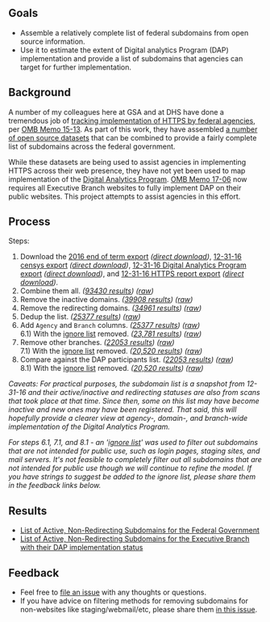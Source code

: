 
## Goals

* Assemble a relatively complete list of federal subdomains from open source information.  
* Use it to estimate the extent of Digital analytics Program (DAP) implementation and provide a list of subdomains that agencies can target for further implementation.  

## Background 

A number of my colleagues here at GSA and at DHS have done a tremendous job of [tracking implementation of HTTPS by federal agencies](https://18f.gsa.gov/2017/01/04/tracking-the-us-governments-progress-on-moving-https/), per [OMB Memo 15-13](https://obamawhitehouse.archives.gov/sites/default/files/omb/memoranda/2015/m-15-13.pdf).  As part of this work, they have assembled [a number of open source datasets](https://github.com/GSA/https/tree/master/compliance/data) that can be combined to provide a fairly complete list of subdomains across the federal government.  

While these datasets are being used to assist agencies in implementing HTTPS across their web presence, they have not yet been used to map implementation of the [Digital Analytics Program](https://www.digitalgov.gov/services/dap/).  [OMB Memo 17-06](https://obamawhitehouse.archives.gov/sites/default/files/omb/memoranda/2017/m-17-06.pdf) now requires all Executive Branch websites to fully implement DAP on their public websites.  This project attempts to assist agencies in this effort.  

## Process

Steps:  
1) Download the [2016 end of term export](https://github.com/GSA/https/blob/master/compliance/data/eot-2016.csv) _([direct download](https://raw.githubusercontent.com/GSA/https/master/compliance/data/eot-2016.csv))_, [12-31-16 censys export](https://github.com/GSA/https/blob/master/compliance/data/censys-2016-12-31.csv) _([direct download](https://raw.githubusercontent.com/GSA/https/master/compliance/data/censys-2016-12-31.csv))_, [12-31-16 Digital Analytics Program export](https://github.com/GSA/https/blob/master/compliance/data/dap-2016-12-31.csv) _([direct download](https://raw.githubusercontent.com/GSA/https/master/compliance/data/dap-2016-12-31.csv))_, and [12-31-16 HTTPS report export](https://github.com/GSA/https/blob/master/compliance/data/parents-2016-12-31.csv) _([direct download](https://raw.githubusercontent.com/GSA/https/master/compliance/data/parents-2016-12-31.csv))_.  
2) Combine them all.  _([93430 results](https://github.com/18F/g-analytics/blob/18f-pages/projects/dap-subdomain-report/1-initial-combined-subdomain-list.csv))_  _([raw](https://github.com/18F/g-analytics/raw/18f-pages/projects/dap-subdomain-report/1-initial-combined-subdomain-list.csv))_  
3) Remove the inactive domains.  _([39908 results](https://github.com/18F/g-analytics/blob/18f-pages/projects/dap-subdomain-report/2-combined-subdomain-list-minus-inactive-URLs.csv))_  _([raw](https://github.com/18F/g-analytics/raw/18f-pages/projects/dap-subdomain-report/2-combined-subdomain-list-minus-inactive-URLs.csv))_  
4) Remove the redirecting domains.  _([34961 results](https://github.com/18F/g-analytics/blob/18f-pages/projects/dap-subdomain-report/3-combined-subdomain-list-minus-inactive-or-redirecting-URLs.csv))_  _([raw](https://github.com/18F/g-analytics/raw/18f-pages/projects/dap-subdomain-report/3-combined-subdomain-list-minus-inactive-or-redirecting-URLs.csv))_  
5) Dedup the list.  _([25377 results](https://github.com/18F/g-analytics/blob/18f-pages/projects/dap-subdomain-report/4-combined-subdomain-list-minus-inactive-or-redirecting-URLs-dedupped.csv))_  _([raw](https://github.com/18F/g-analytics/raw/18f-pages/projects/dap-subdomain-report/4-combined-subdomain-list-minus-inactive-or-redirecting-URLs-dedupped.csv))_  
6) Add `Agency` and `Branch` columns.  _([25377 results](https://github.com/18F/g-analytics/blob/18f-pages/projects/dap-subdomain-report/5-subdomain-list-with-agencies-federal.csv))_ _([raw](https://github.com/18F/g-analytics/raw/18f-pages/projects/dap-subdomain-report/5-subdomain-list-with-agencies-federal.csv))_   
6.1) With the [ignore list](https://github.com/18F/g-analytics/blob/18f-pages/projects/dap-subdomain-report/assets/ignore-list.md) removed.  _([23,781 results](https://github.com/18F/g-analytics/blob/18f-pages/projects/dap-subdomain-report/5.1-subdomain-list-with-agencies-federal-filtered.csv))_  _([raw](https://github.com/18F/g-analytics/raw/18f-pages/projects/dap-subdomain-report/5.1-subdomain-list-with-agencies-federal-filtered.csv))_  
7) Remove other branches.  _([22053 results](https://github.com/18F/g-analytics/blob/18f-pages/projects/dap-subdomain-report/6-subdomain-list-with-agencies-executive.csv))_    _([raw](https://github.com/18F/g-analytics/raw/18f-pages/projects/dap-subdomain-report/6-subdomain-list-with-agencies-executive.csv))_  
7.1) With the [ignore list](https://github.com/18F/g-analytics/blob/18f-pages/projects/dap-subdomain-report/assets/ignore-list.md) removed.  _([20,520 results](https://github.com/18F/g-analytics/blob/18f-pages/projects/dap-subdomain-report/6.1-subdomain-list-with-agencies-executive-filtered.csv))_   _([raw](https://github.com/18F/g-analytics/raw/18f-pages/projects/dap-subdomain-report/6.1-subdomain-list-with-agencies-executive-filtered.csv))_  
8) Compare against the DAP participants list.  _([22053 results](https://github.com/18F/g-analytics/blob/18f-pages/projects/dap-subdomain-report/7-subdomain-list-with-agencies-executive-DAP.csv))_  _([raw](https://github.com/18F/g-analytics/raw/18f-pages/projects/dap-subdomain-report/7-subdomain-list-with-agencies-executive-DAP.csv))_  
8.1) With the [ignore list](https://github.com/18F/g-analytics/blob/18f-pages/projects/dap-subdomain-report/assets/ignore-list.md) removed.  _([20,520 results](https://github.com/18F/g-analytics/blob/18f-pages/projects/dap-subdomain-report/7.1-subdomain-list-with-agencies-executive-DAP-filtered.csv))_    _([raw](https://github.com/18F/g-analytics/raw/18f-pages/projects/dap-subdomain-report/7.1-subdomain-list-with-agencies-executive-DAP-filtered.csv))_  
  
_Caveats:  For practical purposes, the subdomain list is a snapshot from 12-31-16 and their active/inactive and redirecting statuses are also from scans that took place at that time.  Since then, some on this list may have become inactive and new ones may have been registered.  That said, this will hopefully provide a clearer view at agency-, domain-, and branch-wide implementation of the Digital Analytics Program._  
  
_For steps 6.1, 7.1, and 8.1 - an '[ignore list](https://github.com/18F/g-analytics/blob/18f-pages/projects/dap-subdomain-report/assets/ignore-list.md)' was used to filter out subdomains that are not intended for public use, such as login pages, staging sites, and mail servers.  It's not feasible to completely filter out all subdomains that are not intended for public use though we will continue to refine the model.  If you have strings to suggest be added to the ignore list, please share them in the feedback links below._

## Results 

* [List of Active, Non-Redirecting Subdomains for the Federal Government](https://github.com/18F/g-analytics/blob/18f-pages/projects/dap-subdomain-report/5.1-subdomain-list-with-agencies-federal-filtered.csv)
* [List of Active, Non-Redirecting Subdomains for the Executive Branch with their DAP implementation status](https://github.com/18F/g-analytics/blob/18f-pages/projects/dap-subdomain-report/7.1-subdomain-list-with-agencies-executive-DAP-filtered.csv)

## Feedback

* Feel free to [file an issue](https://github.com/18F/g-analytics/issues) with any thoughts or questions.  
* If you have advice on filtering methods for removing subdomains for non-websites like staging/webmail/etc, please share them [in this issue](https://github.com/18F/g-analytics/issues/30).  

